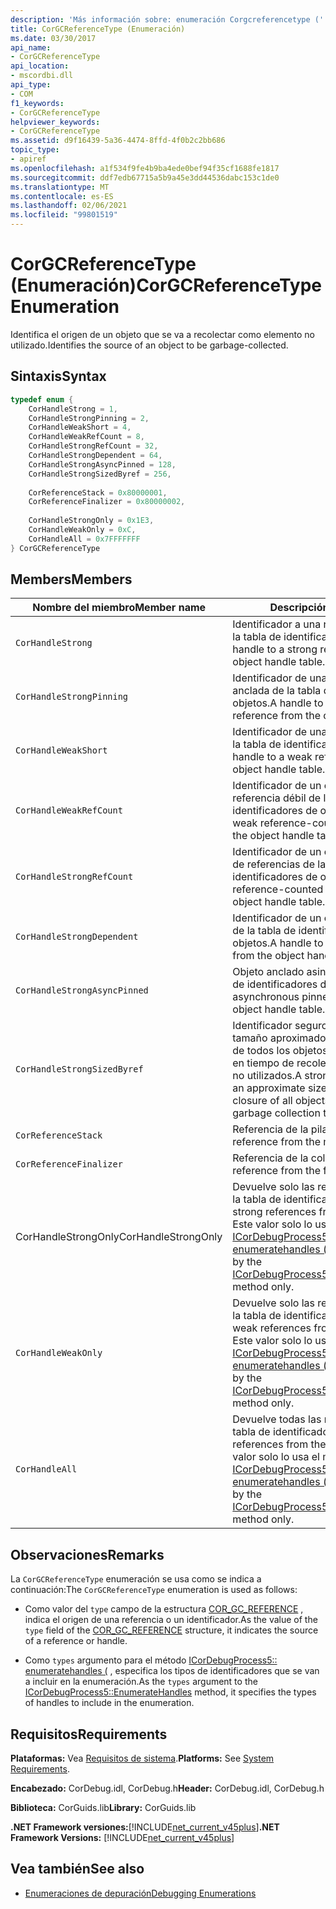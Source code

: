 ```yaml
---
description: 'Más información sobre: enumeración Corgcreferencetype ('
title: CorGCReferenceType (Enumeración)
ms.date: 03/30/2017
api_name:
- CorGCReferenceType
api_location:
- mscordbi.dll
api_type:
- COM
f1_keywords:
- CorGCReferenceType
helpviewer_keywords:
- CorGCReferenceType
ms.assetid: d9f16439-5a36-4474-8ffd-4f0b2c2bb686
topic_type:
- apiref
ms.openlocfilehash: a1f534f9fe4b9ba4ede0bef94f35cf1688fe1817
ms.sourcegitcommit: ddf7edb67715a5b9a45e3dd44536dabc153c1de0
ms.translationtype: MT
ms.contentlocale: es-ES
ms.lasthandoff: 02/06/2021
ms.locfileid: "99801519"
---
```

# <a name="corgcreferencetype-enumeration"></a><span data-ttu-id="39dee-103">CorGCReferenceType (Enumeración)</span><span class="sxs-lookup"><span data-stu-id="39dee-103">CorGCReferenceType Enumeration</span></span>

<span data-ttu-id="39dee-104">Identifica el origen de un objeto que se va a recolectar como elemento no utilizado.</span><span class="sxs-lookup"><span data-stu-id="39dee-104">Identifies the source of an object to be garbage-collected.</span></span>  
  
## <a name="syntax"></a><span data-ttu-id="39dee-105">Sintaxis</span><span class="sxs-lookup"><span data-stu-id="39dee-105">Syntax</span></span>  
  
```cpp  
typedef enum {  
    CorHandleStrong = 1,  
    CorHandleStrongPinning = 2,  
    CorHandleWeakShort = 4,  
    CorHandleWeakRefCount = 8,  
    CorHandleStrongRefCount = 32,  
    CorHandleStrongDependent = 64,  
    CorHandleStrongAsyncPinned = 128,  
    CorHandleStrongSizedByref = 256,  
  
    CorReferenceStack = 0x80000001,  
    CorReferenceFinalizer = 0x80000002,  
  
    CorHandleStrongOnly = 0x1E3,  
    CorHandleWeakOnly = 0xC,  
    CorHandleAll = 0x7FFFFFFF  
} CorGCReferenceType  
```  
  
## <a name="members"></a><span data-ttu-id="39dee-106">Members</span><span class="sxs-lookup"><span data-stu-id="39dee-106">Members</span></span>  
  
|<span data-ttu-id="39dee-107">Nombre del miembro</span><span class="sxs-lookup"><span data-stu-id="39dee-107">Member name</span></span>|<span data-ttu-id="39dee-108">Descripción</span><span class="sxs-lookup"><span data-stu-id="39dee-108">Description</span></span>|  
|-----------------|-----------------|  
|`CorHandleStrong`|<span data-ttu-id="39dee-109">Identificador a una referencia segura de la tabla de identificadores de objetos.</span><span class="sxs-lookup"><span data-stu-id="39dee-109">A handle to a strong reference from the object handle table.</span></span>|  
|`CorHandleStrongPinning`|<span data-ttu-id="39dee-110">Identificador de una referencia segura anclada de la tabla de identificadores de objetos.</span><span class="sxs-lookup"><span data-stu-id="39dee-110">A handle to a pinned strong reference from the object handle table.</span></span>|  
|`CorHandleWeakShort`|<span data-ttu-id="39dee-111">Identificador de una referencia débil de la tabla de identificadores de objetos.</span><span class="sxs-lookup"><span data-stu-id="39dee-111">A handle to a weak reference from the object handle table.</span></span>|  
|`CorHandleWeakRefCount`|<span data-ttu-id="39dee-112">Identificador de un objeto de cuenta de referencia débil de la tabla de identificadores de objetos.</span><span class="sxs-lookup"><span data-stu-id="39dee-112">A handle to a weak reference-counted object from the object handle table.</span></span>|  
|`CorHandleStrongRefCount`|<span data-ttu-id="39dee-113">Identificador de un objeto con recuento de referencias de la tabla de identificadores de objetos.</span><span class="sxs-lookup"><span data-stu-id="39dee-113">A handle to a reference-counted object from the object handle table.</span></span>|  
|`CorHandleStrongDependent`|<span data-ttu-id="39dee-114">Identificador de un objeto dependiente de la tabla de identificadores de objetos.</span><span class="sxs-lookup"><span data-stu-id="39dee-114">A handle to a dependent object from the object handle table.</span></span>|  
|`CorHandleStrongAsyncPinned`|<span data-ttu-id="39dee-115">Objeto anclado asincrónico de la tabla de identificadores de objetos.</span><span class="sxs-lookup"><span data-stu-id="39dee-115">An asynchronous pinned object from the object handle table.</span></span>|  
|`CorHandleStrongSizedByref`|<span data-ttu-id="39dee-116">Identificador seguro que mantiene un tamaño aproximado del cierre colectivo de todos los objetos y raíces de objetos en tiempo de recolección de elementos no utilizados.</span><span class="sxs-lookup"><span data-stu-id="39dee-116">A strong handle that keeps an approximate size of the collective closure of all objects and object roots at garbage collection time.</span></span>|  
|`CorReferenceStack`|<span data-ttu-id="39dee-117">Referencia de la pila administrada.</span><span class="sxs-lookup"><span data-stu-id="39dee-117">A reference from the managed stack.</span></span>|  
|`CorReferenceFinalizer`|<span data-ttu-id="39dee-118">Referencia de la cola del finalizador.</span><span class="sxs-lookup"><span data-stu-id="39dee-118">A reference from the finalizer queue.</span></span>|  
|<span data-ttu-id="39dee-119">CorHandleStrongOnly</span><span class="sxs-lookup"><span data-stu-id="39dee-119">CorHandleStrongOnly</span></span>|<span data-ttu-id="39dee-120">Devuelve solo las referencias fuertes de la tabla de identificadores.</span><span class="sxs-lookup"><span data-stu-id="39dee-120">Return only strong references from the handle table.</span></span> <span data-ttu-id="39dee-121">Este valor solo lo usa el método [ICorDebugProcess5:: enumeratehandles (](icordebugprocess5-enumeratehandles-method.md) .</span><span class="sxs-lookup"><span data-stu-id="39dee-121">This value is used by the [ICorDebugProcess5::EnumerateHandles](icordebugprocess5-enumeratehandles-method.md) method only.</span></span>|  
|`CorHandleWeakOnly`|<span data-ttu-id="39dee-122">Devuelve solo las referencias débiles de la tabla de identificadores.</span><span class="sxs-lookup"><span data-stu-id="39dee-122">Return only weak references from the handle table.</span></span> <span data-ttu-id="39dee-123">Este valor solo lo usa el método [ICorDebugProcess5:: enumeratehandles (](icordebugprocess5-enumeratehandles-method.md) .</span><span class="sxs-lookup"><span data-stu-id="39dee-123">This value is used by the [ICorDebugProcess5::EnumerateHandles](icordebugprocess5-enumeratehandles-method.md) method only.</span></span>|  
|`CorHandleAll`|<span data-ttu-id="39dee-124">Devuelve todas las referencias de la tabla de identificadores.</span><span class="sxs-lookup"><span data-stu-id="39dee-124">Return all references from the handle table.</span></span> <span data-ttu-id="39dee-125">Este valor solo lo usa el método [ICorDebugProcess5:: enumeratehandles (](icordebugprocess5-enumeratehandles-method.md) .</span><span class="sxs-lookup"><span data-stu-id="39dee-125">This value is used by the [ICorDebugProcess5::EnumerateHandles](icordebugprocess5-enumeratehandles-method.md) method only.</span></span>|  
  
## <a name="remarks"></a><span data-ttu-id="39dee-126">Observaciones</span><span class="sxs-lookup"><span data-stu-id="39dee-126">Remarks</span></span>  

 <span data-ttu-id="39dee-127">La `CorGCReferenceType` enumeración se usa como se indica a continuación:</span><span class="sxs-lookup"><span data-stu-id="39dee-127">The `CorGCReferenceType` enumeration is used as follows:</span></span>  
  
- <span data-ttu-id="39dee-128">Como valor del `type` campo de la estructura [COR_GC_REFERENCE](cor-gc-reference-structure.md) , indica el origen de una referencia o un identificador.</span><span class="sxs-lookup"><span data-stu-id="39dee-128">As the value of the `type` field of the [COR_GC_REFERENCE](cor-gc-reference-structure.md) structure, it indicates the source of a reference or handle.</span></span>  
  
- <span data-ttu-id="39dee-129">Como `types` argumento para el método [ICorDebugProcess5:: enumeratehandles (](icordebugprocess5-enumeratehandles-method.md) , especifica los tipos de identificadores que se van a incluir en la enumeración.</span><span class="sxs-lookup"><span data-stu-id="39dee-129">As the `types` argument to the [ICorDebugProcess5::EnumerateHandles](icordebugprocess5-enumeratehandles-method.md) method, it specifies the types of handles to include in the enumeration.</span></span>  
  
## <a name="requirements"></a><span data-ttu-id="39dee-130">Requisitos</span><span class="sxs-lookup"><span data-stu-id="39dee-130">Requirements</span></span>  

 <span data-ttu-id="39dee-131">**Plataformas:** Vea [Requisitos de sistema](../../get-started/system-requirements.md).</span><span class="sxs-lookup"><span data-stu-id="39dee-131">**Platforms:** See [System Requirements](../../get-started/system-requirements.md).</span></span>  
  
 <span data-ttu-id="39dee-132">**Encabezado:** CorDebug.idl, CorDebug.h</span><span class="sxs-lookup"><span data-stu-id="39dee-132">**Header:** CorDebug.idl, CorDebug.h</span></span>  
  
 <span data-ttu-id="39dee-133">**Biblioteca:** CorGuids.lib</span><span class="sxs-lookup"><span data-stu-id="39dee-133">**Library:** CorGuids.lib</span></span>  
  
 <span data-ttu-id="39dee-134">**.NET Framework versiones:**[!INCLUDE[net_current_v45plus](../../../../includes/net-current-v45plus-md.md)]</span><span class="sxs-lookup"><span data-stu-id="39dee-134">**.NET Framework Versions:** [!INCLUDE[net_current_v45plus](../../../../includes/net-current-v45plus-md.md)]</span></span>  
  
## <a name="see-also"></a><span data-ttu-id="39dee-135">Vea también</span><span class="sxs-lookup"><span data-stu-id="39dee-135">See also</span></span>

- [<span data-ttu-id="39dee-136">Enumeraciones de depuración</span><span class="sxs-lookup"><span data-stu-id="39dee-136">Debugging Enumerations</span></span>](debugging-enumerations.md)
